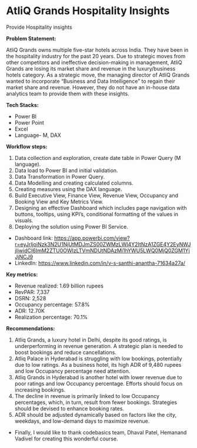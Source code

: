 # AtliQ Grands Hospitality Insights
Provide Hospitality insights

**Problem Statement:**

AtliQ Grands owns multiple five-star hotels across India. They have been in the hospitality industry for the past 20 years. Due to strategic moves from other competitors and ineffective decision-making in management, AtliQ Grands are losing its market share and revenue in the luxury/business hotels category. As a strategic move, the managing director of AtliQ Grands wanted to incorporate “Business and Data Intelligence” to regain their market share and revenue. However, they do not have an in-house data analytics team to provide them with these insights.

**Tech Stacks:**
-	Power BI
-	Power Point
-	Excel
-	Language- M, DAX
  
**Workflow steps:**

1.	Data collection and exploration, create date table in Power Query (M language).
2.	Data load to Power BI and initial validation.
3.	Data Transformation in Power Query.
4.	Data Modelling and creating calculated columns.
5.	Creating measures using the DAX language.
6.	Build Executive View, Finance View, Revenue View, Occupancy and Booking View and Key Metrics View.
7.	Designing an effective Dashboard which includes page navigation with buttons, tooltips, using KPI’s, conditional formatting of the values in visuals.
8.	Deploying the solution using Power BI Service.

- Dashboard link: https://app.powerbi.com/view?r=eyJrIjoiNzk3N2U1NjUtMDJmZS00ZWMzLWI4Y2ItNzA1ZGE4Y2EyNWJjIiwidCI6ImM2ZTU0OWIzLTVmNDUtNDAzMi1hYWU5LWQ0MjQ0ZGM1YjJjNCJ9
- LinkedIn: https://www.linkedin.com/in/v-s-santhi-anantha-71634a27a/

**Key metrics:**

- Revenue realized: 1.69 billion rupees
- RevPAR: 7,337
- DSRN: 2,528
- Occupancy percentage: 57.8%
- ADR: 12.70K
- Realization percentage: 70.1%

**Recommendations:**

1.	Atliq Grands, a luxury hotel in Delhi, despite its good ratings, is underperforming in revenue generation. A strategic plan is needed to boost bookings and reduce cancellations.
2.	Atliq Palace in Hyderabad is struggling with low bookings, potentially due to low ratings. As a business hotel, its high ADR of 9,480 rupees and low Occupancy percentage need attention.
3.	Atliq Grands in Hyderabad is another hotel with lower revenue due to poor ratings and low Occupancy percentage. Efforts should focus on increasing bookings.
4.	The decline in revenue is primarily linked to low Occupancy percentages, which, in turn, result from fewer bookings. Strategies should be devised to enhance booking rates.
5.	ADR should be adjusted dynamically based on factors like the city, weekdays, and low-demand days to maximize revenue.
   
- Finally, I would like to thank codebasics team, Dhaval Patel, Hemanand Vadivel for creating this wonderful course.






